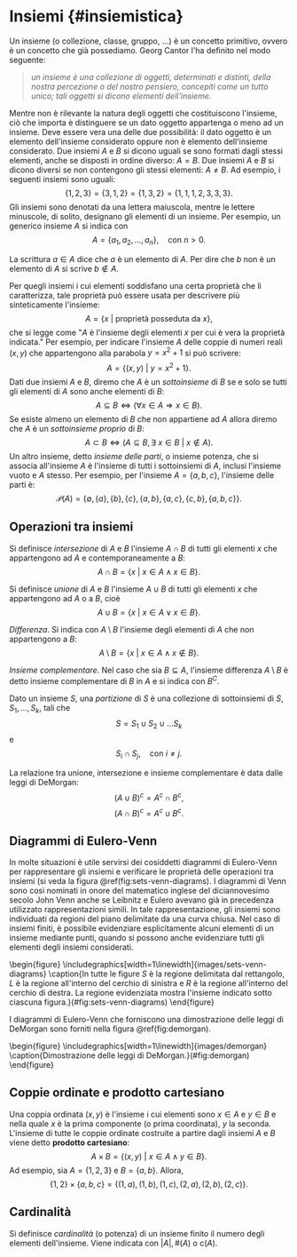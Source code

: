# Insiemi {#insiemistica}

Un insieme (o collezione, classe, gruppo, ...) è un concetto primitivo,
ovvero è un concetto che già possediamo. Georg Cantor l'ha definito nel
modo seguente:

> *un insieme è una collezione di oggetti, determinati e distinti, della nostra percezione o del nostro pensiero, concepiti come un tutto unico; tali oggetti si dicono elementi dell'insieme.*

Mentre non è rilevante la natura degli oggetti che costituiscono
l'insieme, ciò che importa è distinguere se un dato oggetto appartenga o
meno ad un insieme. Deve essere vera una delle due possibilità: il dato
oggetto è un elemento dell'insieme considerato oppure non è elemento
dell'insieme considerato. Due insiemi $A$ e $B$ si dicono uguali se sono
formati dagli stessi elementi, anche se disposti in ordine diverso:
$A=B$. Due insiemi $A$ e $B$ si dicono diversi se non contengono gli
stessi elementi: $A \neq B$. Ad esempio, i seguenti insiemi sono uguali:
$$\{1, 2, 3\} = \{3, 1, 2\} = \{1, 3, 2\}= \{1, 1, 1, 2, 3, 3, 3\}.$$
Gli insiemi sono denotati da una lettera maiuscola, mentre le lettere
minuscole, di solito, designano gli elementi di un insieme. Per esempio,
un generico insieme $A$ si indica con
$$A = \{a_1, a_2, \dots, a_n\}, \quad \text{con~} n > 0.$$

La scrittura $a \in A$ dice che $a$ è un elemento di $A$. Per dire che
$b$ non è un elemento di $A$ si scrive $b \notin A.$

Per quegli insiemi i cui elementi soddisfano una certa proprietà che li
caratterizza, tale proprietà può essere usata per descrivere più
sinteticamente l'insieme:
$$
A = \{x ~\vert~ \text{proprietà posseduta da~} x\},
$$ 
che si legge come "$A$ è l'insieme degli elementi $x$ per cui è vera la proprietà
indicata." Per esempio, per indicare l'insieme $A$ delle coppie di
numeri reali $(x,y)$ che appartengono alla parabola $y = x^2 + 1$ si può
scrivere: 
$$
A = \{(x,y) ~\vert~ y = x^2 + 1\}.
$$
Dati due insiemi $A$ e $B$, diremo che $A$ è un *sottoinsieme* di $B$ se
e solo se tutti gli elementi di $A$ sono anche elementi di $B$:
$$A \subseteq B \iff (\forall x \in A \Rightarrow x \in B).$$ Se esiste
almeno un elemento di $B$ che non appartiene ad $A$ allora diremo che
$A$ è un *sottoinsieme proprio* di $B$:
$$
A \subset B \iff (A \subseteq B, \exists~ x \in B ~\vert~ x \notin A).
$$
Un altro insieme, detto *insieme delle parti*, o insieme potenza, che si
associa all'insieme $A$ è l'insieme di tutti i sottoinsiemi di $A$,
inclusi l'insieme vuoto e $A$ stesso. Per esempio, per l'insieme
$A = \{a, b, c\}$, l'insieme delle parti è: 
$$
\mathcal{P}(A) = \{
\emptyset, \{a\}, \{b\}, \{c\},
 \{a, b\}, \{a, c\}, \{c, b\},
 \{a, b, c\}
\}.
$$

## Operazioni tra insiemi 

Si definisce _intersezione_ di $A$ e $B$ l'insieme $A \cap B$ di tutti
gli elementi $x$ che appartengono ad $A$ e contemporaneamente a $B$:
$$A \cap B = \{x ~\vert~ x \in A \land x \in B\}.$$

Si definisce _unione_ di $A$ e $B$ l'insieme $A \cup B$ di tutti gli
elementi $x$ che appartengono ad $A$ o a $B$, cioè
$$
A \cup B = \{x ~\vert~ x \in A \lor x \in B\}.
$$

_Differenza_. Si indica con $A \setminus B$ l'insieme degli elementi di
$A$ che non appartengono a $B$:
$$A \setminus B = \{x ~\vert~ x \in A \land x \notin B\}.$$

_Insieme complementare_. Nel caso che sia $B \subseteq A$, l'insieme
differenza $A \setminus B$ è detto insieme complementare di $B$ in $A$ e
si indica con $B^C$.

Dato un insieme $S$, una _partizione_ di $S$ è una collezione di
sottoinsiemi di $S$, $S_1, \dots, S_k$, tali che
$$S = S_1 \cup S_2 \cup \dots S_k$$ e
$$S_i \cap S_j, \quad \text{con~} i \neq j.$$

La relazione tra unione, intersezione e insieme complementare è data
dalle leggi di DeMorgan: $$(A \cup B)^c = A^c \cap B^c,$$
$$(A \cap B)^c = A^c \cup B^c.$$

## Diagrammi di Eulero-Venn

In molte situazioni è utile servirsi dei cosiddetti diagrammi di
Eulero-Venn per rappresentare gli insiemi e verificare le proprietà
delle operazioni tra insiemi (si veda la figura \@ref(fig:sets-venn-diagrams). 
I diagrammi di Venn sono così nominati in onore del matematico inglese del diciannovesimo secolo John Venn anche se Leibnitz e Eulero avevano già in precedenza utilizzato rappresentazioni simili.
In tale rappresentazione, gli insiemi sono individuati da regioni del piano delimitate da una curva chiusa. Nel caso di insiemi finiti, è possibile evidenziare esplicitamente alcuni elementi di un insieme mediante punti, quando si
possono anche evidenziare tutti gli elementi degli insiemi considerati.

\begin{figure}
\includegraphics[width=1\linewidth]{images/sets-venn-diagrams} \caption{In tutte le figure $S$ è la regione delimitata dal rettangolo, $L$ è la regione all'interno del cerchio di sinistra e $R$ è la regione all'interno del cerchio di destra. La regione evidenziata mostra l'insieme indicato sotto ciascuna figura.}(\#fig:sets-venn-diagrams)
\end{figure}

I diagrammi di Eulero-Venn che forniscono una dimostrazione delle leggi
di DeMorgan sono forniti nella figura \@ref(fig:demorgan). 

\begin{figure}
\includegraphics[width=1\linewidth]{images/demorgan} \caption{Dimostrazione delle leggi di DeMorgan.}(\#fig:demorgan)
\end{figure}


## Coppie ordinate e prodotto cartesiano

Una coppia ordinata $(x,y)$ è l'insieme i cui elementi sono $x \in A$ e
$y \in B$ e nella quale $x$ è la prima componente (o prima coordinata),
$y$ la seconda. L'insieme di tutte le coppie ordinate costruite a
partire dagli insiemi $A$ e $B$ viene detto __prodotto cartesiano__:
$$A \times B = \{(x, y) ~\vert~ x \in A \land y \in B\}.$$ Ad esempio,
sia $A = \{1, 2, 3\}$ e $B = \{a, b\}$. Allora,
$$\{1, 2\} \times \{a, b, c\} = \{(1, a), (1, b), (1, c), (2, a), (2, b), (2, c)\}.$$

## Cardinalità

Si definisce _cardinalità_ (o potenza) di un insieme finito il numero
degli elementi dell'insieme. Viene indicata con $\vert A\vert, \#(A)$ o
$\text{c}(A)$.




